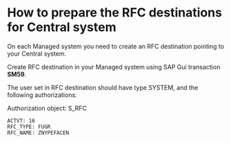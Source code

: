 # How to prepare the RFC destinations for Central system

On each Managed system you need to create an RFC destination pointing to your Central system.

Create RFC destination in your Managed system using SAP Gui transaction **SM59**. 

The user set in RFC destination should have type SYSTEM, and the following authorizations:

Authorization object: S_RFC

``` ABAP title="S_RFC"
ACTVT: 16
RFC_TYPE: FUGR
RFC_NAME: ZNYPEFACEN
```
